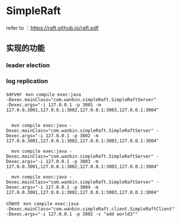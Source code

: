 # SimpleRaft

refer to ：https://raft.github.io/raft.pdf

## 实现的功能
### leader election
### log replication

server
<code>
  mvn compile exec:java -Dexec.mainClass="com.wanbin.simpleRaft.SimpleRaftServer" -Dexec.args="-i 127.0.0.1 -p 3001 -m 127.0.0.3001,127.0.0.1:3002,127.0.0.1:3003,127.0.0.1:3004"
</code>

<code>
  mvn compile exec:java -Dexec.mainClass="com.wanbin.simpleRaft.SimpleRaftServer" -Dexec.args="-i 127.0.0.1 -p 3002 -m 127.0.0.3001,127.0.0.1:3002,127.0.0.1:3003,127.0.0.1:3004"
</code>

<code>
  mvn compile exec:java -Dexec.mainClass="com.wanbin.simpleRaft.SimpleRaftServer" -Dexec.args="-i 127.0.0.1 -p 3003 -m 127.0.0.3001,127.0.0.1:3002,127.0.0.1:3003,127.0.0.1:3004"
</code>

<code>
  mvn compile exec:java -Dexec.mainClass="com.wanbin.simpleRaft.SimpleRaftServer" -Dexec.args="-i 127.0.0.1 -p 3004 -m 127.0.0.3001,127.0.0.1:3002,127.0.0.1:3003,127.0.0.1:3004"
</code>

client
<code>
 mvn compile exec:java -Dexec.mainClass="com.wanbin.simpleRaft.client.SimpleRaftClient" -Dexec.args="-i 127.0.0.1 -p 3002 -c "add world3""
 </code>
